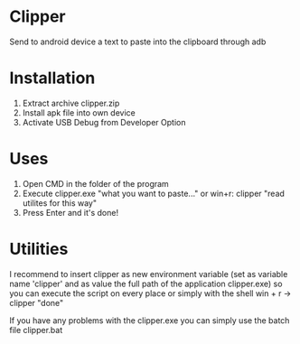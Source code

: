 # Clipper
Send to android device a text to paste into the clipboard through adb

# Installation

1. Extract archive clipper.zip
2. Install apk file into own device
3. Activate USB Debug from Developer Option

# Uses

1. Open CMD in the folder of the program
2. Execute clipper.exe "what you want to paste..." or win+r: clipper "read utilites for this way"
3. Press Enter and it's done!

# Utilities

I recommend to insert clipper as new environment variable (set as variable name 'clipper' and as value the full path of the application clipper.exe) so you can execute the script on every place or simply with the shell
win + r -> clipper "done"

If you have any problems with the clipper.exe you can simply use the batch file clipper.bat
